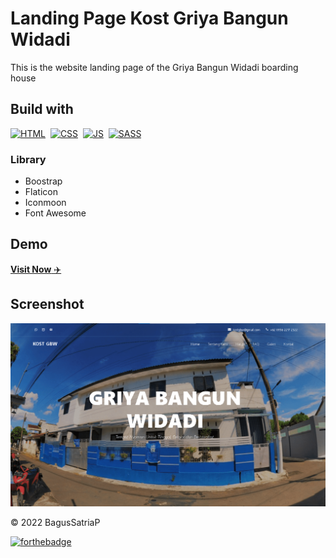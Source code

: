 # Landing Page Kost Griya Bangun Widadi
This is the website landing page of the Griya Bangun Widadi boarding house

## Build with

[![HTML](https://img.shields.io/badge/html5%20-%23E34F26.svg?&style=for-the-badge&logo=html5&logoColor=white)](https://en.wikipedia.org/wiki/HTML)&nbsp;
[![CSS](https://img.shields.io/badge/css3%20-%231572B6.svg?&style=for-the-badge&logo=css3&logoColor=white)](https://en.wikipedia.org/wiki/CSS)&nbsp;
[![JS](https://img.shields.io/badge/javascript%20-%23323330.svg?&style=for-the-badge&logo=javascript&logoColor=%23F7DF1E)](https://en.wikipedia.org/wiki/JavaScript)&nbsp;
[![SASS](https://img.shields.io/badge/SASS-hotpink.svg?style=for-the-badge&logo=SASS&logoColor=white)](https://en.wikipedia.org/wiki/Sass_(stylesheet_language))

### Library

- Boostrap
- Flaticon
- Iconmoon
- Font Awesome

## Demo
<a href="https://bagussp99.github.io/kostgbw/" target="_blank">**Visit Now** ✈️</a>

## Screenshot
![website screenshot](Screenshot%202022-11-17%20.png)

© 2022 BagusSatriaP

[![forthebadge](https://forthebadge.com/images/badges/built-with-love.svg)](https://bagussp.my.id)
